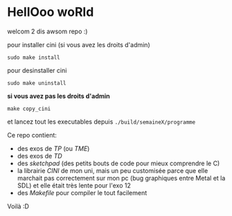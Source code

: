 # HellOoo woRld

welcom 2 dis awsom repo :)

pour installer cini (si vous avez les droits d'admin)
```shell
sudo make install
```

pour desinstaller cini
```shell
sudo make uninstall
```

**si vous avez pas les droits d'admin**
```shell
make copy_cini
```
et lancez tout les executables depuis `./build/semaineX/programme`

Ce repo contient:

- des exos de *TP* (ou *TME*)
- des exos de *TD*
- des *sketchpad* (des petits bouts de code pour mieux comprendre le C)
- la librairie *CINI* de mon uni, mais un peu customisée parce que elle marchait pas correctement sur mon pc (bug graphiques entre Metal et la SDL) et elle était très lente pour l'exo 12
- des *Makefile* pour compiler le tout facilement

Voilà :D
